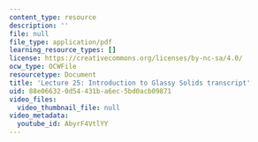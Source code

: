 ```yaml
---
content_type: resource
description: ''
file: null
file_type: application/pdf
learning_resource_types: []
license: https://creativecommons.org/licenses/by-nc-sa/4.0/
ocw_type: OCWFile
resourcetype: Document
title: 'Lecture 25: Introduction to Glassy Solids transcript'
uid: 88e06632-0d54-431b-a6ec-5bd0acb09871
video_files:
  video_thumbnail_file: null
video_metadata:
  youtube_id: AbyrF4VtlYY
---
```

